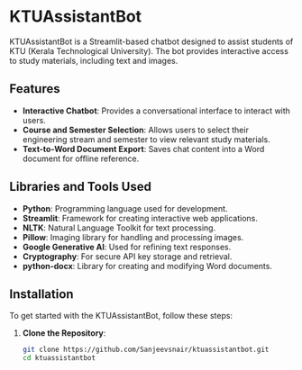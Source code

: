 # KTUAssistantBot

KTUAssistantBot is a Streamlit-based chatbot designed to assist students of KTU (Kerala Technological University). The bot provides interactive access to study materials, including text and images.

## Features

- **Interactive Chatbot**: Provides a conversational interface to interact with users.
- **Course and Semester Selection**: Allows users to select their engineering stream and semester to view relevant study materials.
- **Text-to-Word Document Export**: Saves chat content into a Word document for offline reference.

## Libraries and Tools Used

- **Python**: Programming language used for development.
- **Streamlit**: Framework for creating interactive web applications.
- **NLTK**: Natural Language Toolkit for text processing.
- **Pillow**: Imaging library for handling and processing images.
- **Google Generative AI**: Used for refining text responses.
- **Cryptography**: For secure API key storage and retrieval.
- **python-docx**: Library for creating and modifying Word documents.

## Installation

To get started with the KTUAssistantBot, follow these steps:

1. **Clone the Repository**:
   ```bash
   git clone https://github.com/Sanjeevsnair/ktuassistantbot.git
   cd ktuassistantbot
